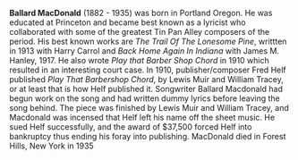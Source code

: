 
**Ballard MacDonald** (1882 - 1935) was born in Portland Oregon. He was educated at Princeton and became best known as a lyricist who collaborated with some of the greatest Tin Pan Alley composers of the period. His best known works are *The Trail Of The Lonesome Pine*, writtten in 1913 with Harry Carrol and *Back Home Again In Indiana* with James M. Hanley, 1917. He also wrote *Play that Barber Shop Chord* in 1910 which resulted in an interesting court case. In 1910, publisher/composer Fred Helf published *Play That Barbershop Chord*, by Lewis Muir and William Tracey, or at least that is how Helf published it. Songwriter Ballard Macdonald had begun work on the song and had written dummy lyrics before leaving the song behind. The piece was finished by Lewis Muir and William Tracey, and Macdonald was incensed that Helf left his name off the sheet music. He sued Helf successfully, and the award of $37,500 forced Helf into bankruptcy thus ending his foray into publishing. MacDonald died in Forest Hills, New York in 1935